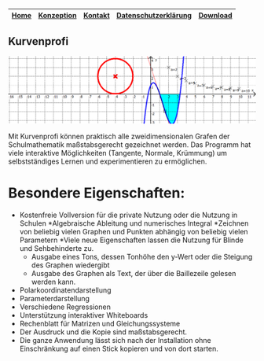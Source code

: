 |[Home](index.md) | [Konzeption](konzeption.md) | [Kontakt](kontakt) | [Datenschutzerklärung](datenschutzerklaerung.md) | [Download](download.md) |  
|--|--|--|--|--|


## Kurvenprofi
![Logo](/images/KS_breit.png)

Mit Kurvenprofi können praktisch alle zweidimensionalen Grafen der Schulmathematik maßstabsgerecht gezeichnet werden. Das Programm hat viele interaktive Möglichkeiten (Tangente, Normale, Krümmung) um selbstständiges Lernen und experimentieren zu ermöglichen.

# Besondere Eigenschaften:

* Kostenfreie Vollversion für die private Nutzung oder die Nutzung in Schulen
*Algebraische Ableitung und numerisches Integral
*Zeichnen von beliebig vielen Graphen und Punkten abhängig von beliebig vielen Parametern
*Viele neue Eigenschaften lassen die Nutzung für Blinde und Sehbehinderte zu.
	* Ausgabe eines Tons, dessen Tonhöhe den y-Wert oder die Steigung des Graphen wiedergibt
	* Ausgabe des Graphen als Text, der über die Baillezeile gelesen werden kann.
* Polarkoordinatendarstellung
* Parameterdarstellung
* Verschiedene Regressionen
* Unterstützung interaktiver Whiteboards
* Rechenblatt für Matrizen und Gleichungssysteme
* Der Ausdruck und die Kopie sind maßstabsgerecht.
* Die ganze Anwendung lässt sich nach der Installation ohne Einschränkung auf einen Stick kopieren und von dort starten.
